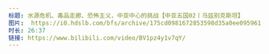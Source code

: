 ```yaml
---
标题: 水源危机、毒品走廊、恐怖主义，中亚中心的挑战【中亚五国02丨乌兹别克斯坦】
图片:  https://i0.hdslb.com/bfs/archive/175cd0981672853598d35a0ee0959613b329d755.jpg@320w_200h_1c_!web-space-upload-video.webp
时长: 26:37
链接: https://www.bilibili.com/video/BV1pz4y1v7qY/
---
```

